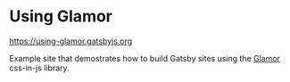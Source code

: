 # Using Glamor

https://using-glamor.gatsbyjs.org

Example site that demostrates how to build Gatsby sites
using the [Glamor](https://github.com/threepointone/glamor) css-in-js library.
